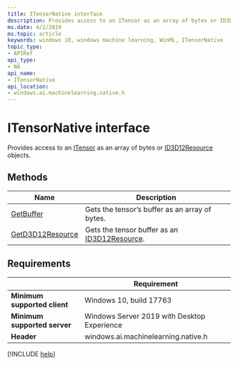 ```yaml
---
title: ITensorNative interface
description: Provides access to an ITensor as an array of bytes or ID3D12Resource objects.
ms.date: 4/2/2019
ms.topic: article
keywords: windows 10, windows machine learning, WinML, ITensorNative
topic_type:
- APIRef
api_type:
- NA
api_name:
- ITensorNative
api_location:
- windows.ai.machinelearning.native.h
---
```


# ITensorNative interface

Provides access to an [ITensor](/uwp/api/windows.ai.machinelearning.itensor) as an array of bytes or [ID3D12Resource](/windows/desktop/api/d3d12/nn-d3d12-id3d12resource) objects.

## Methods

| Name | Description |
|------|-------------|
| [GetBuffer](ITensorNative_GetBuffer.md) | Gets the tensor’s buffer as an array of bytes. |
| [GetD3D12Resource](ITensorNative_GetD3D12Resource.md) | Gets the tensor buffer as an [ID3D12Resource](/windows/desktop/api/d3d12/nn-d3d12-id3d12resource). |

## Requirements

| | Requirement |
|-|-|
| **Minimum supported client** | Windows 10, build 17763 |
| **Minimum supported server** | Windows Server 2019 with Desktop Experience |
| **Header** | windows.ai.machinelearning.native.h |

[!INCLUDE [help](../../includes/get-help.md)]
